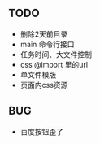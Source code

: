 
## TODO
- 删除2天前目录
- main 命令行接口
- 任务时间、大文件控制
- css @import 里的url
- 单文件模版
- 页面内css资源

## BUG
- 百度按钮歪了